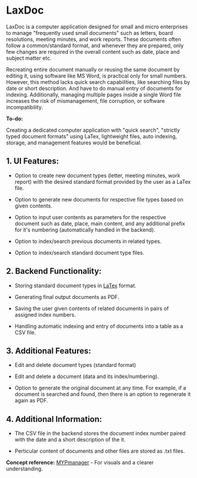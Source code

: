 # LaxDoc

LaxDoc is a computer application designed for small and micro enterprises to manage "frequently used small documents" such as letters, board resolutions, meeting minutes, and work reports. These documents often follow a common/standard format, and whenever they are prepared, only few changes are required in the overall content such as date, place and subject matter etc.

Recreating entire document manually or reusing the same document by editing it, using software like MS Word, is practical only for small numbers. However, this method lacks quick search capabilities, like searching files by date or short description. And have to do manual entry of documents for indexing. Additionally, managing multiple pages inside a single Word file increases the risk of mismanagement, file corruption, or software incompatibility.

**To-do:**

Creating a dedicated computer application with "quick search", "strictly typed document formats" using LaTex, lightweight files, auto indexing, storage, and management features would be beneficial.

## 1. UI Features:

- Option to create new document types (letter, meeting minutes, work report) with the desired standard format provided by the user as a LaTex file.

- Option to generate new documents for respective file types based on given contents.
    
- Option to input user contents as parameters for the respective document such as date, place, main content, and any additional prefix for it's numbering (automatically handled in the backend).

  
- Option to index/search previous documents in related types.

    
- Option to index/search standard document type files.
  

## 2. Backend Functionality:

- Storing standard document types in [LaTex](https://www.latex-project.org/) format.
  
- Generating final output documents as PDF.
  
- Saving the user given contents of related documents in pairs of assigned index numbers.
  
- Handling automatic indexing and entry of documents into a table as a CSV file.

## 3. Additional Features:

- Edit and delete document types (standard format)

- Edit and delete a document (data and its index/numbering).
  
- Option to generate the original document at any time. For example, if a document is searched and found, then there is an option to regenerate it again as PDF.

## 4. Additional Information:

- The CSV file in the backend stores the document index number paired with the date and a short description of the it.
  
- Perticular content of documents and other files are stored as .txt files.

**Concept reference:** [MYPmanager](https://github.com/Abhijeetbyte/MYPmanager) - For visuals and a clearer understanding.
